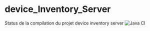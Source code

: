 # device_Inventory_Server

Status de la compilation du projet device inventory server ![Java CI](https://github.com/Device-Inventory/device_Inventory_Server/workflows/Java%20CI/badge.svg)
